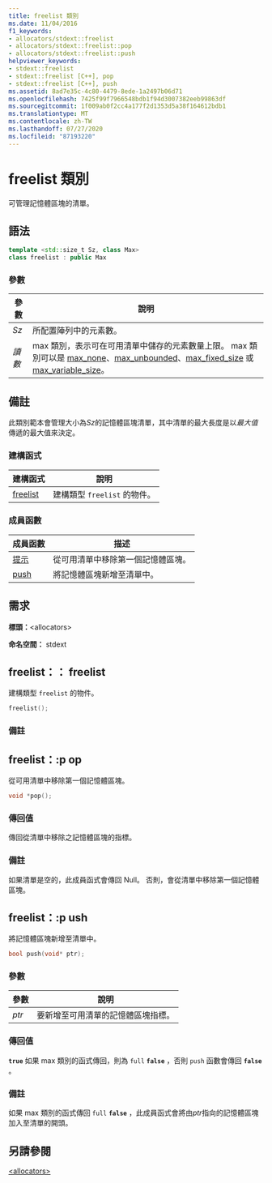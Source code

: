 ```yaml
---
title: freelist 類別
ms.date: 11/04/2016
f1_keywords:
- allocators/stdext::freelist
- allocators/stdext::freelist::pop
- allocators/stdext::freelist::push
helpviewer_keywords:
- stdext::freelist
- stdext::freelist [C++], pop
- stdext::freelist [C++], push
ms.assetid: 8ad7e35c-4c80-4479-8ede-1a2497b06d71
ms.openlocfilehash: 7425f99f7966548bdb1f94d3007382eeb99863df
ms.sourcegitcommit: 1f009ab0f2cc4a177f2d1353d5a38f164612bdb1
ms.translationtype: MT
ms.contentlocale: zh-TW
ms.lasthandoff: 07/27/2020
ms.locfileid: "87193220"
---
```

# <a name="freelist-class"></a>freelist 類別

可管理記憶體區塊的清單。

## <a name="syntax"></a>語法

```cpp
template <std::size_t Sz, class Max>
class freelist : public Max
```

### <a name="parameters"></a>參數

|參數|說明|
|---------------|-----------------|
|*Sz*|所配置陣列中的元素數。|
|*讀數*|max 類別，表示可在可用清單中儲存的元素數量上限。 max 類別可以是 [max_none](../standard-library/max-none-class.md)、[max_unbounded](../standard-library/max-unbounded-class.md)、[max_fixed_size](../standard-library/max-fixed-size-class.md) 或 [max_variable_size](../standard-library/max-variable-size-class.md)。|

## <a name="remarks"></a>備註

此類別範本會管理大小為*Sz*的記憶體區塊清單，其中清單的最大長度是以*最大值*傳遞的最大值來決定。

### <a name="constructors"></a>建構函式

|建構函式|說明|
|-|-|
|[freelist](#freelist)|建構類型 `freelist` 的物件。|

### <a name="member-functions"></a>成員函數

|成員函數|描述|
|-|-|
|[提示](#pop)|從可用清單中移除第一個記憶體區塊。|
|[push](#push)|將記憶體區塊新增至清單中。|

## <a name="requirements"></a>需求

**標頭：**\<allocators>

**命名空間：** stdext

## <a name="freelistfreelist"></a><a name="freelist"></a>freelist：： freelist

建構類型 `freelist` 的物件。

```cpp
freelist();
```

### <a name="remarks"></a>備註

## <a name="freelistpop"></a><a name="pop"></a>freelist：:p op

從可用清單中移除第一個記憶體區塊。

```cpp
void *pop();
```

### <a name="return-value"></a>傳回值

傳回從清單中移除之記憶體區塊的指標。

### <a name="remarks"></a>備註

如果清單是空的，此成員函式會傳回 Null。 否則，會從清單中移除第一個記憶體區塊。

## <a name="freelistpush"></a><a name="push"></a>freelist：:p ush

將記憶體區塊新增至清單中。

```cpp
bool push(void* ptr);
```

### <a name="parameters"></a>參數

|參數|說明|
|---------------|-----------------|
|*ptr*|要新增至可用清單的記憶體區塊指標。|

### <a name="return-value"></a>傳回值

**`true`** 如果 max 類別的函式傳回，則為 `full` **`false`** ，否則 `push` 函數會傳回 **`false`** 。

### <a name="remarks"></a>備註

如果 max 類別的函式傳回 `full` **`false`** ，此成員函式會將由*ptr*指向的記憶體區塊加入至清單的開頭。

## <a name="see-also"></a>另請參閱

[\<allocators>](../standard-library/allocators-header.md)
